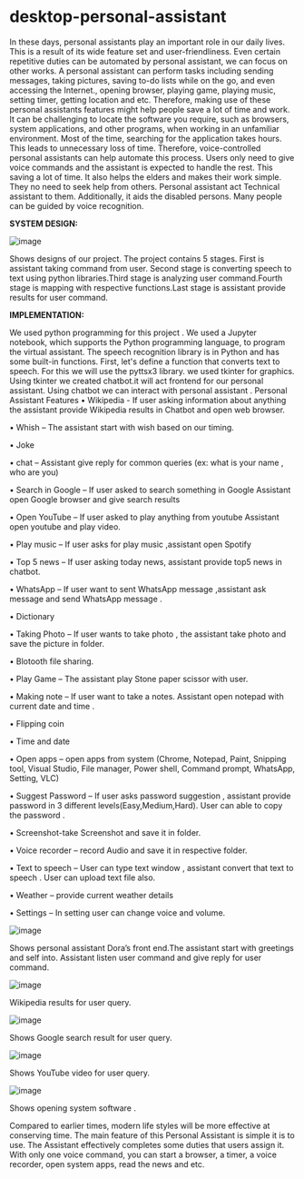 # desktop-personal-assistant

In these days, personal assistants play an important role in our daily lives. This is a result of its wide feature set and user-friendliness. Even certain repetitive duties can be automated by personal assistant, we can focus on other works. A personal assistant can perform tasks including   sending messages, taking pictures, saving to-do lists while on the go, and even accessing the Internet., opening browser, playing game, playing music, setting timer, getting location and etc.  Therefore, making use of these personal assistants features might help people save a lot of time and work.
It can be challenging to locate the software you require, such as browsers, system applications, and other programs, when working in an unfamiliar environment. Most of the time, searching for the application takes hours.   This leads to unnecessary loss of time. Therefore, voice-controlled personal assistants can help automate this process. Users only need to give voice commands and the assistant is expected to handle the rest. This saving a lot of time.
It also helps the elders and makes their work simple. They no need to seek help from others. Personal assistant act Technical  assistant to them.
Additionally, it aids the disabled persons. Many people can be guided by voice recognition.

**SYSTEM DESIGN:**

![image](https://github.com/Vedavathi-nalla/desktop-personal-assistant/assets/68542087/1b65ce36-5e57-4d9f-9e46-e6d0c5aa10af)

Shows designs of our project. The project contains 5 stages. First is assistant taking command from user. Second stage is converting speech to text using python libraries.Third stage is analyzing user command.Fourth stage is mapping with respective functions.Last stage is assistant provide results for user command.

**IMPLEMENTATION:**

We used python programming for this project . We used a Jupyter notebook, which supports the Python programming language, to program the virtual assistant. The speech recognition library is in Python and has some built-in functions. First, let's define a function that converts text to speech. For this we will use the pyttsx3 library. we used tkinter for graphics. Using  tkinter we created chatbot.it will act frontend for our personal assistant. Using chatbot we can interact with personal assistant . 
Personal  Assistant Features
•	Wikipedia -  If user asking  information about anything the assistant provide Wikipedia  results in Chatbot and open web browser.

•	Whish – The assistant start with wish based on our timing.

•	Joke

•	chat – Assistant give reply for common queries (ex: what is your name , who are you)

•	Search in Google – If user asked to search something in Google Assistant open Google  browser and give search results

•	Open YouTube – If user asked to play anything from youtube Assistant open youtube and play video.

•	Play music – If user asks for play music ,assistant open Spotify

•	Top 5 news – If user asking today news, assistant provide top5 news in chatbot.

•	WhatsApp – If user want to sent WhatsApp  message ,assistant ask message and send WhatsApp message .

•	Dictionary

•	Taking Photo – If user wants to take photo , the assistant take    photo and save the picture in folder.

•	Blotooth file sharing.

•	Play Game – The assistant play Stone paper scissor with user.

•	Making note – If user want to take a notes. Assistant open notepad with   current date and time .

•	Flipping coin

•	Time and date

•	Open apps –  open apps from system  (Chrome, Notepad, Paint, Snipping tool, Visual Studio, File manager, Power shell, Command prompt, WhatsApp,  Setting, VLC)

•	Suggest Password – If user asks password suggestion , assistant provide password in 3 different levels(Easy,Medium,Hard). User can able to copy the password .

•	Screenshot-take Screenshot  and save it in folder.

•	Voice recorder – record Audio and save it in respective folder.

•	Text to speech – User can type text window , assistant convert that text to speech . User can upload text file also.

•	Weather – provide current weather  details

•	Settings – In setting user can change voice and volume.

 ![image](https://github.com/Vedavathi-nalla/desktop-personal-assistant/assets/68542087/19b2cdea-2925-4cae-a9a7-11c6d5670c06)

Shows personal assistant Dora’s front end.The assistant start with greetings and self into. Assistant listen user command and give reply for user command.

![image](https://github.com/Vedavathi-nalla/desktop-personal-assistant/assets/68542087/9b3725c0-7269-43e4-a570-912633cc7f1f)

Wikipedia results for user query.

![image](https://github.com/Vedavathi-nalla/desktop-personal-assistant/assets/68542087/7e515435-11e0-49e5-9b52-12d73b0dbdbb)

Shows Google search result for user query.


 
![image](https://github.com/Vedavathi-nalla/desktop-personal-assistant/assets/68542087/6a2bc0f0-3a83-4811-8024-ea892b684b0a)

Shows YouTube video for user query.


![image](https://github.com/Vedavathi-nalla/desktop-personal-assistant/assets/68542087/66acd570-20b2-4109-9ff7-c04b1692525e)

Shows opening system software .

Compared to earlier times, modern life styles will be more effective at conserving time. The main feature of this Personal Assistant is simple it is to use. The Assistant effectively completes some duties that users assign it. With only one voice command, you can start a browser, a timer, a voice recorder, open system apps, read the news and etc.
